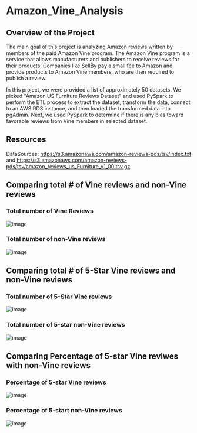# Amazon_Vine_Analysis
## Overview of the Project
The main goal of this project is analyzing Amazon reviews written by members of the paid Amazon Vine program. The Amazon Vine program is a service that allows manufacturers and publishers to receive reviews for their products. Companies like SellBy pay a small fee to Amazon and provide products to Amazon Vine members, who are then required to publish a review.

In this project, we were provided a list of approximately 50 datasets. We picked "Amazon US Furniture Reviews Dataset" and used PySpark to perform the ETL process to extract the dataset, transform the data, connect to an AWS RDS instance, and then loaded the transformed data into pgAdmin. Next, we used PySpark to determine if there is any bias toward favorable reviews from Vine members in selected dataset.
## Resources
DataSources: https://s3.amazonaws.com/amazon-reviews-pds/tsv/index.txt and https://s3.amazonaws.com/amazon-reviews-pds/tsv/amazon_reviews_us_Furniture_v1_00.tsv.gz

## Comparing total # of Vine reviews and non-Vine reviews

### Total number of Vine Reviews
![image](https://user-images.githubusercontent.com/86033316/145757141-a3026b41-5fe2-4bc0-994d-9c88da11cbcf.png)
### Total number of non-Vine reviews
![image](https://user-images.githubusercontent.com/86033316/145757242-4a4a4ce4-a534-4ba4-9e41-e647b94fc1bf.png)

## Comparing total # of 5-Star Vine reviews and non-Vine reviews
### Total number of 5-Star Vine reviews
![image](https://user-images.githubusercontent.com/86033316/145757372-a8eac8a9-17c9-46ff-a135-6689d9e16576.png)
### Total number of 5-star non-Vine reviews
![image](https://user-images.githubusercontent.com/86033316/145757429-787cd646-4a22-4a31-8a76-87e51dacfdcb.png)

## Comparing Percentage of 5-star Vine reviwes with non-Vine reviews
### Percentage of 5-star Vine reviews
![image](https://user-images.githubusercontent.com/86033316/145757772-e9346ad7-c5e1-497b-89df-529c2456291b.png)

### Percentage of 5-start non-Vine reviews
![image](https://user-images.githubusercontent.com/86033316/145757808-994c5ed1-796b-4547-95eb-a3c86233b846.png)


